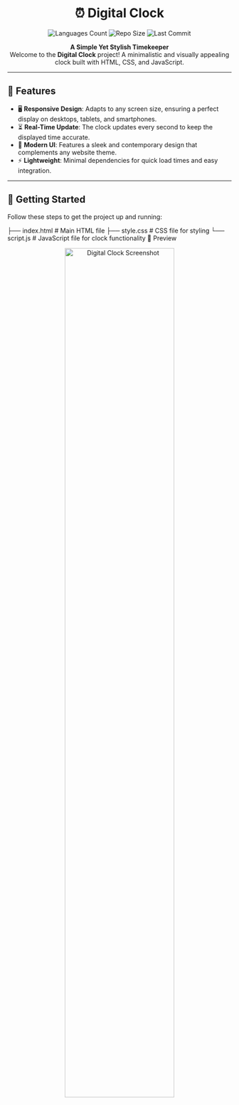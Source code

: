 <h1 align="center">⏰ Digital Clock</h1>
<p align="center">
  <img src="https://img.shields.io/github/languages/count/your-username/digital-clock?style=for-the-badge" alt="Languages Count">
  <img src="https://img.shields.io/github/repo-size/your-username/digital-clock?color=green&style=for-the-badge" alt="Repo Size">
  <img src="https://img.shields.io/github/last-commit/your-username/digital-clock?color=blue&style=for-the-badge" alt="Last Commit">
</p>

<p align="center">
  <strong>A Simple Yet Stylish Timekeeper</strong><br>
  Welcome to the <strong>Digital Clock</strong> project! A minimalistic and visually appealing clock built with HTML, CSS, and JavaScript.
</p>

---

## 🌟 Features

- 🖥️ **Responsive Design**: Adapts to any screen size, ensuring a perfect display on desktops, tablets, and smartphones.
- ⏳ **Real-Time Update**: The clock updates every second to keep the displayed time accurate.
- 🎨 **Modern UI**: Features a sleek and contemporary design that complements any website theme.
- ⚡ **Lightweight**: Minimal dependencies for quick load times and easy integration.

---

## 🚀 Getting Started

Follow these steps to get the project up and running:

├── index.html      # Main HTML file
├── style.css       # CSS file for styling
└── script.js       # JavaScript file for clock functionality
📸 Preview
<p align="center"> <img src=""C:\Users\kavin\OneDrive\Pictures\Screenshots\Screenshot 2024-09-02 193902.png"" alt="Digital Clock Screenshot" width="70%"> </p>
